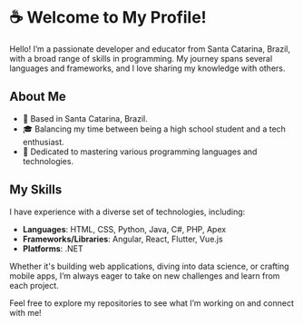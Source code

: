 # :coffee: Welcome to My Profile!

Hello! I’m a passionate developer and educator from Santa Catarina, Brazil, with a broad range of skills in programming. My journey spans several languages and frameworks, and I love sharing my knowledge with others.

## About Me
- :pushpin: Based in Santa Catarina, Brazil.
- :mortar_board: Balancing my time between being a high school student and a tech enthusiast.
- :book: Dedicated to mastering various programming languages and technologies.

## My Skills
I have experience with a diverse set of technologies, including:

- **Languages**: HTML, CSS, Python, Java, C#, PHP, Apex
- **Frameworks/Libraries**: Angular, React, Flutter, Vue.js
- **Platforms**: .NET

Whether it's building web applications, diving into data science, or crafting mobile apps, I’m always eager to take on new challenges and learn from each project.

Feel free to explore my repositories to see what I’m working on and connect with me!

